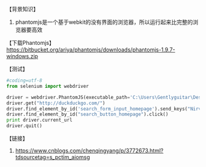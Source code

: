 【背景知识】
1. phantomjs是一个基于webkit的没有界面的浏览器，所以运行起来比完整的浏览器要高效

【下载Phantomjs】https://bitbucket.org/ariya/phantomjs/downloads/phantomjs-1.9.7-windows.zip

【测试】
```python
#coding=utf-8
from selenium import webdriver

driver = webdriver.PhantomJS(executable_path='C:\Users\Gentlyguitar\Desktop\phantomjs-1.9.7-windows\phantomjs.exe')
driver.get("http://duckduckgo.com/")
driver.find_element_by_id('search_form_input_homepage').send_keys("Nirvana")
driver.find_element_by_id("search_button_homepage").click()
print driver.current_url
driver.quit()
```

【链接】
1. https://www.cnblogs.com/chenqingyang/p/3772673.html?tdsourcetag=s_pctim_aiomsg